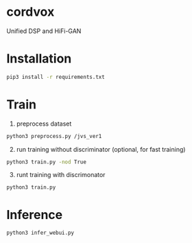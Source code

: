 # cordvox
Unified DSP and HiFi-GAN

# Installation
```sh
pip3 install -r requirements.txt
```

# Train
1. preprocess dataset
```sh
python3 preprocess.py /jvs_ver1
```

2. run training without discriminator (optional, for fast training)
```sh
python3 train.py -nod True
```

3. runt training with discrimonator
```
python3 train.py 
```

# Inference
```sh
python3 infer_webui.py
```